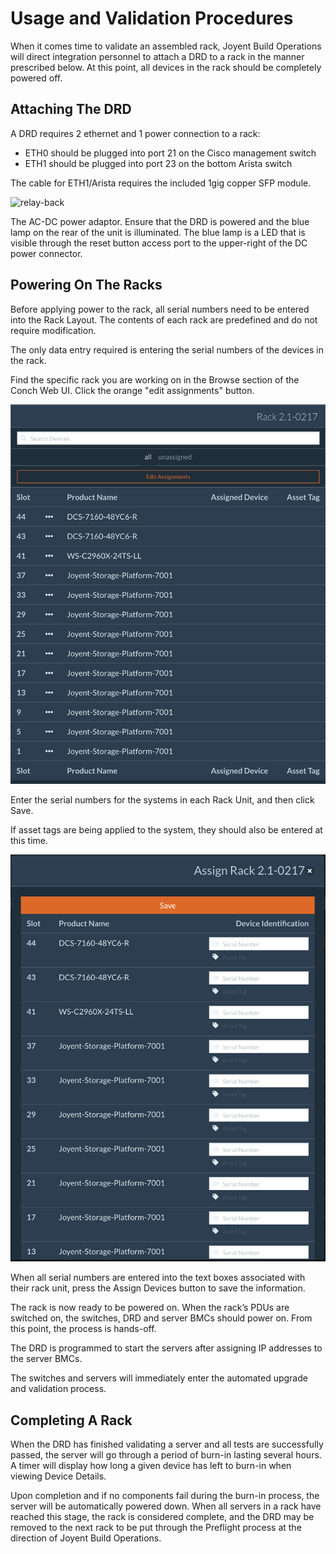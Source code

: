 # Usage and Validation Procedures

When it comes time to validate an assembled rack, Joyent Build Operations will
direct integration personnel to attach a DRD to a rack in the manner prescribed
below. At this point, all devices in the rack should be completely powered off.

## Attaching The DRD

A DRD requires 2 ethernet and 1 power connection to a rack:

* ETH0 should be plugged into port 21 on the Cisco management switch
* ETH1 should be plugged into port 23 on the bottom Arista switch

The cable for ETH1/Arista requires the included 1gig copper SFP module.

![relay-back](../images/relay_back.png)

The AC-DC power adaptor. Ensure that the DRD is powered and the blue lamp on the
rear of the unit is illuminated. The blue lamp is a LED that is visible through
the reset button access port to the upper-right of the DC power connector.

## Powering On The Racks

Before applying power to the rack, all serial numbers need to be entered into
the Rack Layout. The contents of each rack are predefined and do not require
modification.

The only data entry required is entering the serial numbers of the devices in
the rack.

Find the specific rack you are working on in the Browse section of the Conch Web
UI. Click the orange "edit assignments" button.

![rack-view](../images/rack_view.png)

Enter the serial numbers for the systems in each Rack Unit, and then click Save.

If asset tags are being applied to the system, they should also be entered at
this time.

![rack-assignment](../images/rack_assignment.png)

When all serial numbers are entered into the text boxes associated with their
rack unit, press the Assign Devices button to save the information.

The rack is now ready to be powered on.  When the rack’s PDUs are switched on,
the switches, DRD and server BMCs should power on. From this point, the process
is hands-off.

The DRD is programmed to start the servers after assigning IP addresses to the
server BMCs.

The switches and servers will immediately enter the automated upgrade and
validation process.

## Completing A Rack

When the DRD has finished validating a server and all tests are successfully
passed, the server will go through a period of burn-in lasting several hours. A
timer will display how long a given device has left to burn-in when viewing
Device Details.

Upon completion and if no components fail during the burn-in process, the server
will be automatically powered down. When all servers in a rack have reached this
stage, the rack is considered complete, and the DRD may be removed to the next
rack to be put through the Preflight process at the direction of Joyent Build
Operations.
